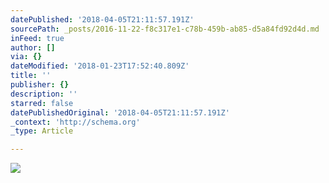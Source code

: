 ```yaml
---
datePublished: '2018-04-05T21:11:57.191Z'
sourcePath: _posts/2016-11-22-f8c317e1-c78b-459b-ab85-d5a84fd92d4d.md
inFeed: true
author: []
via: {}
dateModified: '2018-01-23T17:52:40.809Z'
title: ''
publisher: {}
description: ''
starred: false
datePublishedOriginal: '2018-04-05T21:11:57.191Z'
_context: 'http://schema.org'
_type: Article

---
```

![](https://the-grid-user-content.s3-us-west-2.amazonaws.com/75cae62b-5afb-49e5-be10-4f922ec02416.jpg)